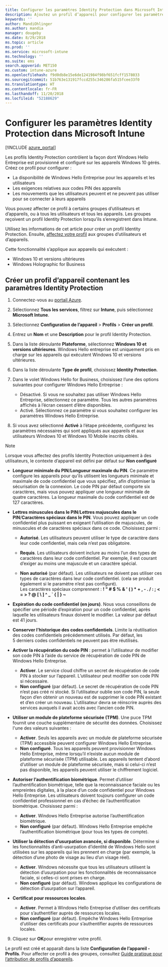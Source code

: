 ```yaml
---
title: Configurer les paramètres Identity Protection dans Microsoft Intune - Azure | Microsoft Docs
description: Ajoutez un profil d’appareil pour configurer les paramètres de Windows Hello Entreprise sur les appareils Windows 10 dans Microsoft Intune
keywords: ''
author: MandiOhlinger
ms.author: mandia
manager: dougeby
ms.date: 8/29/2018
ms.topic: article
ms.prod: ''
ms.service: microsoft-intune
ms.technology: ''
ms.suite: ems
search.appverid: MET150
ms.custom: intune-azure
ms.openlocfilehash: f9d0db8e15e6de1241984f98bf651fcff1578033
ms.sourcegitcommit: 51b763e131917fccd255c346286fa515fcee33f0
ms.translationtype: HT
ms.contentlocale: fr-FR
ms.lasthandoff: 11/20/2018
ms.locfileid: "52188629"
---
```

# <a name="configure-identity-protection-settings-in-microsoft-intune"></a>Configurer les paramètres Identity Protection dans Microsoft Intune

[!INCLUDE [azure_portal](./includes/azure_portal.md)]

Les profils Identity Protection contrôlent la façon dont Windows Hello Entreprise est provisionné et configuré sur les appareils Windows 10 gérés. Créez ce profil pour configurer :  
* La disponibilité de Windows Hello Entreprise pour les appareils et les utilisateurs
* Les exigences relatives aux codes PIN des appareils
* Les mouvements que les utilisateurs peuvent et ne peuvent pas utiliser pour se connecter à leurs appareils  

 Vous pouvez affecter ce profil à certains groupes d’utilisateurs et d’appareils, ou à tous les utilisateurs et tous les appareils. Les groupes reçoivent un profil Identity Protection lorsqu’ils s’enregistrent dans Intune.    

Utilisez les informations de cet article pour créer un profil Identity Protection. Ensuite, [affectez votre profil](device-profile-assign.md) aux groupes d’utilisateurs et d’appareils.

Cette fonctionnalité s’applique aux appareils qui exécutent :  
- Windows 10 et versions ultérieures
- Windows Holographic for Business  

## <a name="create-a-device-profile-with-identity-protection-settings"></a>Créer un profil d’appareil contenant les paramètres Identity Protection

1. Connectez-vous au [portail Azure](https://portal.azure.com).
2. Sélectionnez **Tous les services**, filtrez sur **Intune**, puis sélectionnez **Microsoft Intune**.
3. Sélectionnez **Configuration de l’appareil** > **Profils** > **Créer un profil**.
4. Entrez un **Nom** et une **Description** pour le profil Identity Protection.
5. Dans la liste déroulante **Plateforme**, sélectionnez **Windows 10 et versions ultérieures**. Windows Hello entreprise est uniquement pris en charge sur les appareils qui exécutent Windows 10 et versions ultérieures.
6. Dans la liste déroulante **Type de profil**, choisissez **Identity Protection**.
7. Dans le volet Windows Hello for Business, choisissez l’une des options suivantes pour configurer Windows Hello Entreprise :
    * Désactivé. Si vous ne souhaitez pas utiliser Windows Hello Entreprise, sélectionnez ce paramètre. Tous les autres paramètres affichés à l’écran cessent d’être disponibles.
    * Activé. Sélectionnez ce paramètre si vous souhaitez configurer les paramètres Windows Hello Entreprise.  

8. Si vous avez sélectionné **Activé** à l’étape précédente, configurez les paramètres nécessaires qui sont appliqués aux appareils et aux utilisateurs Windows 10 et Windows 10 Mobile inscrits ciblés.

> [!NOTE]
> Lorsque vous affectez des profils Identity Protection uniquement à des utilisateurs, le contexte d’appareil est défini par défaut sur **Non configuré**  

   - **Longueur minimale du PIN**/**Longueur maximale du PIN**. Ce paramètre configure les appareils pour qu’ils utilisent les longueurs minimale et maximale de code confidentiel que vous spécifiez, afin d’optimiser la sécurisation de la connexion. Le code PIN par défaut comporte six caractères, mais vous pouvez appliquer une longueur minimale de quatre caractères. La longueur maximale du code confidentiel est de 127 caractères.  

   - **Lettres minuscules dans le PIN**/**Lettres majuscules dans le PIN**/**Caractères spéciaux dans le PIN**. Vous pouvez appliquer un code confidentiel plus puissant en exigeant l’utilisation de majuscules, de minuscules et de caractères spéciaux dans ce code. Choisissez parmi :

     - **Autorisé**. Les utilisateurs peuvent utiliser le type de caractère dans leur code confidentiel, mais cela n’est pas obligatoire.

     - **Requis**. Les utilisateurs doivent inclure au moins l’un des types de caractères dans leur code confidentiel. Par exemple, il est courant d’exiger au moins une majuscule et un caractère spécial.

     - **Non autorisé** (par défaut). Les utilisateurs ne doivent pas utiliser ces types de caractères dans leur code confidentiel. (cela se produit également si le paramètre n’est pas configuré).<br>Les caractères spéciaux comprennent : **! " # $ % &amp; ' ( ) &#42; + , - . / : ; &lt; = &gt; ? @ [ \ ] ^ _ &#96; { &#124; } ~**

   - **Expiration du code confidentiel (en jours)**. Nous vous conseillons de spécifier une période d’expiration pour un code confidentiel, après laquelle les utilisateurs finaux doivent le modifier. La valeur par défaut est 41 jours.

   - **Conserver l’historique des codes confidentiels**. Limite la réutilisation des codes confidentiels précédemment utilisés. Par défaut, les 5 derniers codes confidentiels ne peuvent pas être réutilisés.  
   - **Activer la récupération du code PIN** : permet à l’utilisateur de modifier son code PIN à l’aide du service de récupération de code PIN de Windows Hello Entreprise. 
       - **Activer**. Le service cloud chiffre un secret de récupération de code PIN à stocker sur l’appareil. L’utilisateur peut modifier son code PIN si nécessaire.  
       - **Non configuré** (par défaut). Le secret de récupération de code PIN n’est pas créé ni stocké. Si l’utilisateur oublie son code PIN, la seule façon d’en obtenir un nouveau est de supprimer le code PIN existant et d’en créer un nouveau. L’utilisateur devra se réinscrire auprès des services auxquels il avait accès avec l’ancien code PIN.  
   
   - **Utiliser un module de plateforme sécurisée (TPM)**. Une puce TPM fournit une couche supplémentaire de sécurité des données. Choisissez l'une des valeurs suivantes :  
     - **Activer**. Seuls les appareils avec un module de plateforme sécurisée (TPM) accessible peuvent configurer Windows Hello Entreprise.
     - **Non configuré**. Tous les appareils peuvent provisionner Windows Hello Entreprise, même lorsqu’il n’existe aucun module de plateforme sécurisée (TPM) utilisable. Les appareils tentent d’abord d’utiliser un module de plateforme sécurisée, mais si celui-ci n’est pas disponible, les appareils peuvent utiliser le chiffrement logiciel.  

   - **Autoriser l’authentification biométrique**. Permet d’utiliser l’authentification biométrique, telle que la reconnaissance faciale ou les empreintes digitales, à la place d’un code confidentiel pour Windows Hello Entreprise. Les utilisateurs doivent toujours configurer un code confidentiel professionnel en cas d’échec de l’authentification biométrique. Choisissez parmi :

     - **Activer**. Windows Hello Entreprise autorise l’authentification biométrique.
     - **Non configuré** (par défaut). Windows Hello Entreprise empêche l’authentification biométrique (pour tous les types de compte).

   - **Utiliser la détection d’usurpation avancée, si disponible**. Détermine si les fonctionnalités d’anti-usurpation d’identité de Windows Hello sont utilisées sur les appareils qui les prennent en charge (par exemple, la détection d’une photo de visage au lieu d’un visage réel).
       - **Activer**. Windows nécessite que tous les utilisateurs utilisent la détection d’usurpation pour les fonctionnalités de reconnaissance faciale, si celles-ci sont prises en charge.  
       - **Non configuré** (par défaut). Windows applique les configurations de détection d’usurpation sur l’appareil.

   - **Certificat pour ressources locales**. 
       - **Activer**. Permet à Windows Hello Entreprise d’utiliser des certificats pour s’authentifier auprès de ressources locales.
       - **Non configuré** (par défaut). Empêche Windows Hello Entreprise d’utiliser des certificats pour s’authentifier auprès de ressources locales.  
9. Cliquez sur **OK**pour enregistrer votre profil.  

Le profil est créé et apparaît dans la liste **Configuration de l’appareil - Profils**. Pour affecter ce profil à des groupes, consultez [Guide pratique pour l’attribution de profils d’appareils](device-profile-assign.md).  

<!--  Removing image as part of design review; retaining source until we known the disposition.

## Example of device restriction settings

In this high-level example, you'll create a device restriction policy that blocks the use of the built-in camera app on Android devices.

![How to disable the camera on Android devices](./media/disable-android-camera.png)

-->

